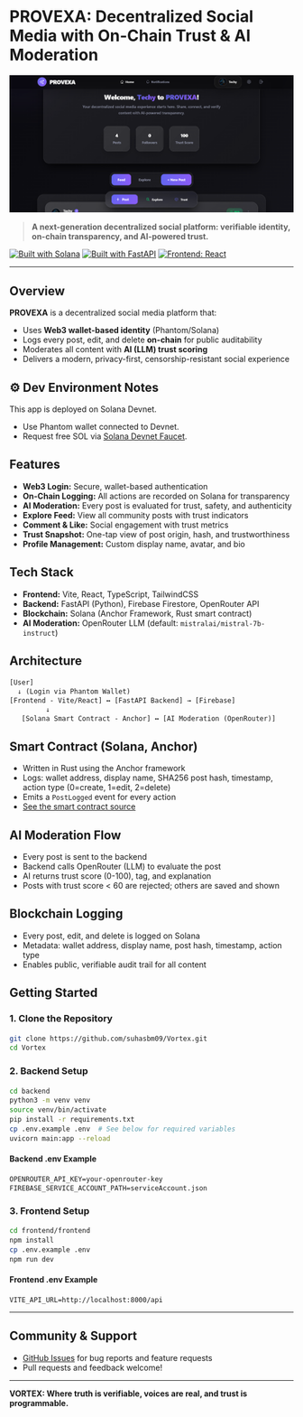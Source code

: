 # PROVEXA: Decentralized Social Media with On-Chain Trust & AI Moderation

![App Preview](assets/preview.png)

> **A next-generation decentralized social platform: verifiable identity, on-chain transparency, and AI-powered trust.**

[![Built with Solana](https://img.shields.io/badge/Built%20with-Solana-3a3a3a?logo=solana)](https://solana.com/) [![Built with FastAPI](https://img.shields.io/badge/Backend-FastAPI-009688?logo=fastapi)](https://fastapi.tiangolo.com/) [![Frontend: React](https://img.shields.io/badge/Frontend-React-61dafb?logo=react)](https://react.dev/)

---

## Overview
**PROVEXA** is a decentralized social media platform that:
- Uses **Web3 wallet-based identity** (Phantom/Solana)
- Logs every post, edit, and delete **on-chain** for public auditability
- Moderates all content with **AI (LLM) trust scoring**
- Delivers a modern, privacy-first, censorship-resistant social experience

## ⚙️ Dev Environment Notes
This app is deployed on Solana Devnet.  
- Use Phantom wallet connected to Devnet.  
- Request free SOL via [Solana Devnet Faucet](https://solfaucet.com/). 

## Features
- **Web3 Login:** Secure, wallet-based authentication
- **On-Chain Logging:** All actions are recorded on Solana for transparency
- **AI Moderation:** Every post is evaluated for trust, safety, and authenticity
- **Explore Feed:** View all community posts with trust indicators
- **Comment & Like:** Social engagement with trust metrics
- **Trust Snapshot:** One-tap view of post origin, hash, and trustworthiness
- **Profile Management:** Custom display name, avatar, and bio

## Tech Stack
- **Frontend:** Vite, React, TypeScript, TailwindCSS
- **Backend:** FastAPI (Python), Firebase Firestore, OpenRouter API
- **Blockchain:** Solana (Anchor Framework, Rust smart contract)
- **AI Moderation:** OpenRouter LLM (default: `mistralai/mistral-7b-instruct`)

## Architecture
```
[User]
  ↓ (Login via Phantom Wallet)
[Frontend - Vite/React] ↔ [FastAPI Backend] → [Firebase]
         ↓
   [Solana Smart Contract - Anchor] ↔ [AI Moderation (OpenRouter)]
```

## Smart Contract (Solana, Anchor)
- Written in Rust using the Anchor framework
- Logs: wallet address, display name, SHA256 post hash, timestamp, action type (0=create, 1=edit, 2=delete)
- Emits a `PostLogged` event for every action
- [See the smart contract source](solana/smart-contract/programs/smart-contract/src/lib.rs)

## AI Moderation Flow
- Every post is sent to the backend
- Backend calls OpenRouter (LLM) to evaluate the post
- AI returns trust score (0-100), tag, and explanation
- Posts with trust score < 60 are rejected; others are saved and shown

## Blockchain Logging
- Every post, edit, and delete is logged on Solana
- Metadata: wallet address, display name, post hash, timestamp, action type
- Enables public, verifiable audit trail for all content

## Getting Started

### 1. Clone the Repository
```bash
git clone https://github.com/suhasbm09/Vortex.git
cd Vortex
```

### 2. Backend Setup
```bash
cd backend
python3 -m venv venv
source venv/bin/activate
pip install -r requirements.txt
cp .env.example .env  # See below for required variables
uvicorn main:app --reload
```

#### Backend .env Example
```
OPENROUTER_API_KEY=your-openrouter-key
FIREBASE_SERVICE_ACCOUNT_PATH=serviceAccount.json
```

### 3. Frontend Setup
```bash
cd frontend/frontend
npm install
cp .env.example .env
npm run dev
```

#### Frontend .env Example
```
VITE_API_URL=http://localhost:8000/api
```

---

## Community & Support
- [GitHub Issues](https://github.com/suhasbm09/Vortex/issues) for bug reports and feature requests
- Pull requests and feedback welcome!

---

**VORTEX: Where truth is verifiable, voices are real, and trust is programmable.** 